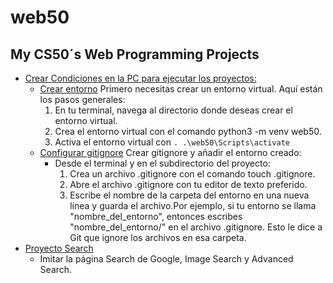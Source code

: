 # web50
## My CS50´s Web Programming Projects

- [Crear Condiciones en la PC para ejecutar los proyectos:](#título-3)
  - [Crear entorno](#subtítulo-11)
    Primero necesitas crear un entorno virtual. Aquí están los pasos generales:
    1. En tu terminal, navega al directorio donde deseas crear el entorno virtual.
    2. Crea el entorno virtual con el comando python3 -m venv web50.
    3. Activa el entorno virtual con ```. .\web50\Scripts\activate```
  - [Configurar gitignore](#subtitulo-11)
    Crear gitignore y añadir el entorno creado:
      - Desde el terminal y en el subdirectorio del proyecto:
        1. Crea un archivo .gitignore con el comando touch .gitignore.
        2. Abre el archivo .gitignore con tu editor de texto preferido.
        3. Escribe el nombre de la carpeta del entorno en una nueva línea y guarda el archivo.Por ejemplo, si tu entorno se llama "nombre_del_entorno", entonces escribes "nombre_del_entorno/" en el archivo .gitignore. Esto le dice a Git que ignore los archivos en esa carpeta.
- [Proyecto Search](#titulo-3)
  - Imitar la página Search de Google, Image Search y Advanced Search.



[2]: #subtítulo-12